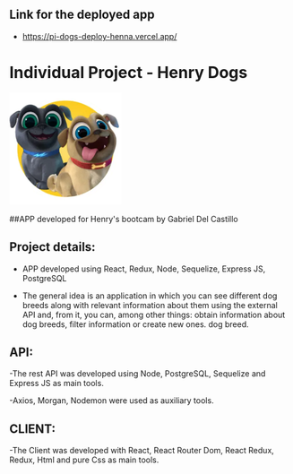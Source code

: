 ## Link for the deployed app
- <https://pi-dogs-deploy-henna.vercel.app/>

# Individual Project - Henry Dogs

<img height="200" src="./dog.png" />

##APP developed for Henry's bootcam by Gabriel Del Castillo

## Project details:

- APP developed using React, Redux, Node, Sequelize, Express JS, PostgreSQL

- The general idea is an application in which you can see different dog breeds along with relevant information about them using the external API and, from it, you can, among other things: obtain information about dog breeds, filter information or create new ones. dog breed.
## API:

-The rest API was developed using Node, PostgreSQL, Sequelize and Express JS as main tools.

-Axios, Morgan, Nodemon were used as auxiliary tools.
## CLIENT:

-The Client was developed with React, React Router Dom, React Redux, Redux, Html and pure Css  as main tools.


